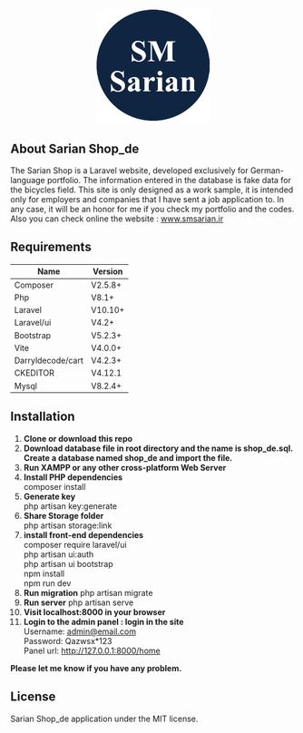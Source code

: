 <p align="center"><a href="https://smsarian.ir" target="_blank"><img src="public/files/images/logoSarian.png" width="200" alt="Sarian Shop"></a></p>



## About Sarian Shop_de

The Sarian Shop is a Laravel website, developed exclusively for German-language portfolio. The information entered in the database is fake data for the bicycles field. This site is only designed as a work sample, it is intended only for employers and companies that I have sent a job application to. In any case, it will be an honor for me if you check my portfolio and the codes. Also you can check online the website : www.smsarian.ir



## Requirements

| Name              | Version      |
|-------------------|--------------|
| Composer          | V2.5.8+      |
| Php               | V8.1+        |
| Laravel           | V10.10+      |
| Laravel/ui        | V4.2+        |
| Bootstrap         | V5.2.3+      |
| Vite              | V4.0.0+      |
| Darryldecode/cart | V4.2.3+ |
| CKEDITOR          | V4.12.1 |
| Mysql             | V8.2.4+ |



## Installation

1.	**Clone or download this repo**
2.	**Download database file in root directory and the name is shop_de.sql. Create a database named shop_de and import the file.**
3.	**Run XAMPP or any other cross-platform Web Server**
4.	**Install PHP dependencies**</br>
composer install
5.	**Generate key**</br>
php artisan key:generate
6.	**Share Storage folder**</br>
php artisan storage:link
7.	**install front-end dependencies**</br>
composer require laravel/ui </br>
php artisan ui:auth </br>
php artisan ui bootstrap </br>
npm install </br>
npm run dev </br>
8.	**Run migration**
php artisan migrate
9.	**Run server**
php artisan serve
10.	**Visit localhost:8000 in your browser**
11.	**Login to the admin panel : login in the site** </br>
Username: admin@email.com </br>
Password: Qazwsx*123 </br>
Panel url: http://127.0.0.1:8000/home </br>


**Please let me know if you have any problem.**




## License

Sarian Shop_de application under the MIT license.
